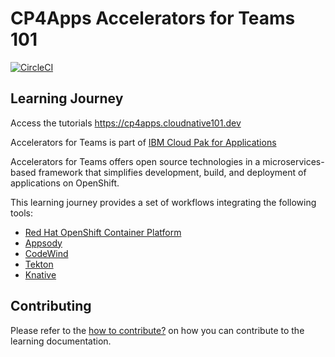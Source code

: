 # CP4Apps Accelerators for Teams 101

[![CircleCI](https://circleci.com/gh/ibm-cloud-architecture/Learning-Kabanero-101.svg?style=svg)](https://circleci.com/gh/ibm-cloud-architecture/Learning-Kabanero-101)


## Learning Journey
Access the tutorials https://cp4apps.cloudnative101.dev

Accelerators for Teams is part of [IBM Cloud Pak for Applications](https://www.ibm.com/support/knowledgecenter/SSCSJL/about-overview.html)


Accelerators for Teams offers open source technologies in a microservices-based framework that simplifies development, build, and deployment of applications on OpenShift.

This learning journey provides a set of workflows integrating the following tools:
- [Red Hat OpenShift Container Platform](https://docs.openshift.com/container-platform/)
- [Appsody](https://appsody.dev/)
- [CodeWind](https://codewind.dev)
- [Tekton](https://tekton.dev)
- [Knative](https://knative.dev/)



## Contributing
Please refer to the [how to contribute?](CONTRIBUTING.md) on how you can contribute to the learning documentation.
